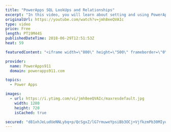 ```yaml
---
title: "PowerApps SQL LookUps and Relationships"
excerpt: "In this video, you will learn about setting and using PowerApps SQL Lookups and Relationships. If you have a proper key structure in SQL and you need to learn how to make it work in PowerApps then this is the video for you. \r \r Getting started with SQL and PowerApps - https://www.youtube.com/watch?v=CO6xfbjnYwc"
originalUrl: https://youtube.com/watch?v=jmh8eeQVAIc
type: video
price: Free
length: PT19M44S
publishedDateTime: 2018-06-29T12:51:53Z
heat: 59

featuredContent: "<iframe width=\"800\" height=\"500\" frameborder=\"0\" src=\"https://www.youtube.com/embed/jmh8eeQVAIc\" allow=\"accelerometer; autoplay; encrypted-media; gyroscope; picture-in-picture\" allowfullscreen></iframe>"

provider:
  name: PowerApps911
  domain: powerapps911.com

topics:
  - Power Apps

images:
  - url: https://i.ytimg.com/vi/jmh8eeQVAIc/maxresdefault.jpg
    width: 1280
    height: 720
    isCached: true

secured: "d81xhJeLudUeNNLybq+p/QcSgxZ/lG7rmuweYpsiBb3OCj+VjfkzmPb30MIyuHfRBhNo6YOANyx1Pjb8u9bLaMvJMZldtU2y+sahdmVjxH8PIdJcnU6md5/Szmy3h3PICqtfX1xLqX7XXPSSssqSNx5CjgD3tHt6SRH2rEO0T0ayouOK2lQEi8SDEvh+n9/I913ZQ7/7qKLZ2hjhypEYsD/NELN1e+KH0FnHzL6JLZHuaTwzv5qsxnNz3fNgMY9Y+i7jxvxRvOcKGXhuGlyAYKz/ACfKVLuga3QB+PmGTzgn1/tRx2aSaEGj/mot63iXNnjfmqWpWKTISjwhcN3+In/jSQWcthdAz8rM8a5v+J1rtsjIyx9eo6+8eYYWoKKS6yXoVGOZHp4L+rCEkNF3vrhjOfOTNR3tXJ9dWOaV30w=;Zn1y/JS9mlW7/4H0XiskIA=="
---
```


